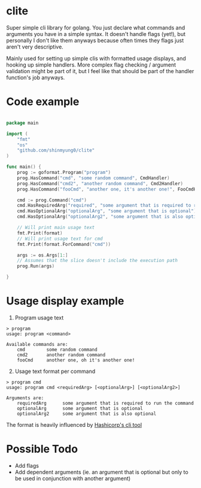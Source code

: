 # clite

Super simple cli library for golang. You just declare what commands and arguments you have in a simple syntax.
It doesn't handle flags (yet!), but personally I don't like them anyways because often times they
flags just aren't very descriptive.

Mainly used for setting up simple clis with formatted usage displays, and hooking up simple handlers.
More complex flag checking / argument validation might be part of it, but I feel like that should be
part of the handler function's job anyways.

# Code example

```go

package main

import (
    "fmt"
    "os"
    "github.com/shinmyung0/clite"
)

func main() {
    prog := goformat.Program("program")
    prog.HasCommand("cmd", "some random command", CmdHandler)
    prog.HasCommand("cmd2", "another random command", Cmd2Handler)
    prog.HasCommand("fooCmd", "another one, it's another one!", FooCmdHandler)

    cmd := prog.Command("cmd")
    cmd.HasRequiredArg("required", "some argument that is required to run the command")
    cmd.HasOptionalArg("optionalArg", "some argument that is optional")
    cmd.HasOptionalArg("optionalArg2", "some argument that is also optional")

    // Will print main usage text
    fmt.Print(format)
    // Will print usage text for cmd
    fmt.Print(format.ForCommand("cmd"))

    args := os.Args[1:]
    // Assumes that the slice doesn't include the execution path
    prog.Run(args)

}

```

# Usage display example

1. Program usage text

```
> program
usage: program <command>

Available commands are:
    cmd        some random command
    cmd2       another random command
    fooCmd     another one, oh it's another one!

```

2. Usage text format per command

```
> program cmd
usage: program cmd <requiredArg> [<optionalArg>] [<optionalArg2>]

Arguments are:
    requiredArg      some argument that is required to run the command
    optionalArg      some argument that is optional
    optionalArg2     some argument that is also optional

```

The format is heavily influenced by [Hashicorp's cli tool](https://github.com/mitchellh/cli)



# Possible Todo
- Add flags
- Add dependent arguments (ie. an argument that is optional but only to be used in conjunction with another argument)
